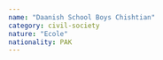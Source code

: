 ```yaml
---
name: "Daanish School Boys Chishtian"
category: civil-society
nature: "Ecole"
nationality: PAK
---
```

    